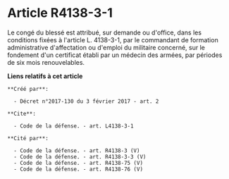 # Article R4138-3-1

Le congé du blessé est attribué, sur demande ou d'office, dans les conditions fixées à l'article L. 4138-3-1, par le
commandant de formation administrative d'affectation ou d'emploi du militaire concerné, sur le fondement d'un certificat
établi par un médecin des armées, par périodes de six mois renouvelables.

**Liens relatifs à cet article**

	**Créé par**:

	  - Décret n°2017-130 du 3 février 2017 - art. 2

	**Cite**:

	  - Code de la défense. - art. L4138-3-1

	**Cité par**:

	  - Code de la défense. - art. R4138-3 (V)
	  - Code de la défense. - art. R4138-3-3 (V)
	  - Code de la défense. - art. R4138-75 (V)
	  - Code de la défense. - art. R4138-76 (V)
